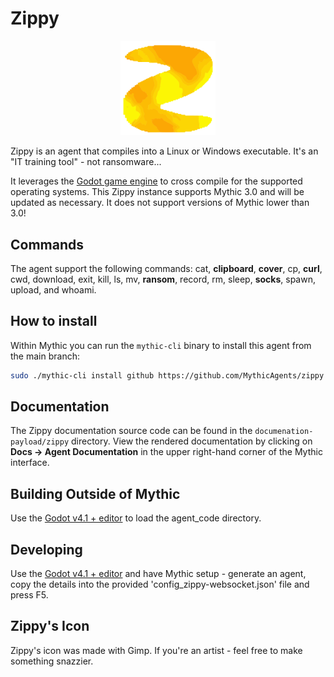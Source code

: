 # Zippy

<p align="center">
  <img alt="Zippy Logo" src="documentation-payload/zippy/zippy.svg" height="30%" width="30%">
</p>

Zippy is an agent that compiles into a Linux or Windows executable. It's an "IT training tool" - not ransomware...

It leverages the [Godot game engine](https://godotengine.org/) to cross compile for the supported operating systems. This Zippy instance supports Mythic 3.0 and will be updated as necessary. It does not support versions of Mythic lower than 3.0!

## Commands

The agent support the following commands: cat, **clipboard**, **cover**, cp, **curl**, cwd, download, exit, kill, ls, mv, **ransom**, record, rm, sleep, **socks**, spawn, upload, and whoami.

## How to install

Within Mythic you can run the `mythic-cli` binary to install this agent from the main branch:
```bash
sudo ./mythic-cli install github https://github.com/MythicAgents/zippy
```

## Documentation

The Zippy documentation source code can be found in the `documenation-payload/zippy` directory.
View the rendered documentation by clicking on **Docs -> Agent Documentation** in the upper right-hand corner of the Mythic
interface. 

## Building Outside of Mythic

Use the [Godot v4.1 + editor](https://github.com/godotengine/godot/releases/download/4.1.1-stable/Godot_v4.1.1-stable_linux.x86_64.zip) to load the agent_code directory.

## Developing

Use the [Godot v4.1 + editor](https://github.com/godotengine/godot/releases/download/4.1.1-stable/Godot_v4.1.1-stable_linux.x86_64.zip) and have Mythic setup - generate an agent, copy the details into the provided 'config_zippy-websocket.json' file and press F5.

## Zippy's Icon

Zippy's icon was made with Gimp. If you're an artist - feel free to make something snazzier.
